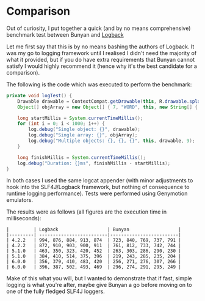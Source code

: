 Comparison
==========

Out of curiosity, I put together a quick (and by no means comprehensive) benchmark test between Bunyan and [Logback](http://tony19.github.io/logback-android/)

Let me first say that this is by no means bashing the authors of Logback. It was my go to logging framework until I
realised I didn't need the majority of what it provided, but if you do have extra requirements that Bunyan cannot
satisfy I would highly recommend it (hence why it's the best candidate for a comparison).

The following is the code which was executed to perform the benchmark:

```java
private void logTest() {
    Drawable drawable = ContextCompat.getDrawable(this, R.drawable.splash_logo);
    Object[] objArray = new Object[] { 7, "WORD", this, new String[] { "Some", "Words" }, drawable};

    long startMillis = System.currentTimeMillis();
    for (int i = 0; i < 1000; i++) {
        log.debug("Single object: {}", drawable);
        log.debug("Single array: {}", objArray);
        log.debug("Multiple objects: {}, {}, {}", this, drawable, 9);
    }

    long finishMillis = System.currentTimeMillis();
    log.debug("Duration: {}ms", finishMillis - startMillis);
}
```

In both cases I used the same logcat appender (with minor adjustments to hook into the SLF4J/Logback framework, but
nothing of consequence to runtime logging performance). Tests were performed using Genymotion emulators.

The results were as follows (all figures are the execution time in milliseconds):

    |         | Logback                  | Bunyan                  |
    |---------| -------------------------|-------------------------|
    | 4.2.2   | 994, 876, 884, 913, 874  | 723, 840, 769, 737, 791 |
    | 4.2.2   | 872, 910, 903, 900, 911  | 761, 812, 733, 742, 744 |
    | 5.1.0   | 463, 350, 323, 420, 452  | 263, 303, 286, 290, 230 |
    | 5.1.0   | 384, 410, 514, 375, 396  | 219, 243, 285, 235, 204 |
    | 6.0.0   | 356, 379, 410, 483, 420  | 256, 271, 276, 307, 266 |
    | 6.0.0   | 396, 387, 502, 493, 469  | 296, 274, 291, 295, 249 |

Make of this what you will, but I wanted to demonstrate that if fast, simple logging is what you're after, maybe give
Bunyan a go before moving on to one of the fully fledged SLF4J loggers.